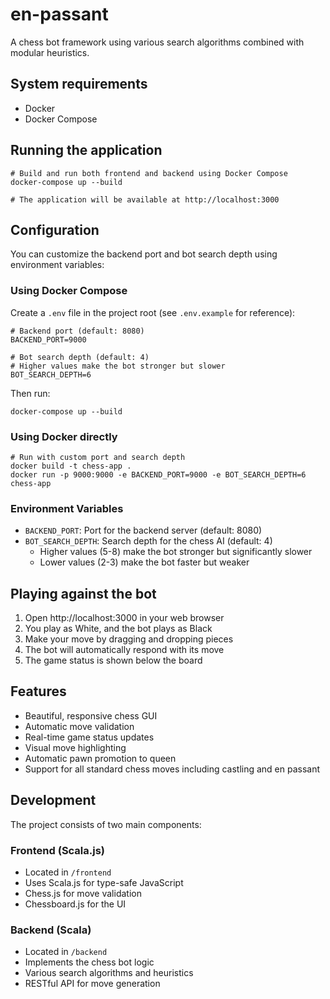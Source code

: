 # en-passant

A chess bot framework using various search algorithms
combined with modular heuristics.

## System requirements

* Docker
* Docker Compose

## Running the application

```shell
# Build and run both frontend and backend using Docker Compose
docker-compose up --build

# The application will be available at http://localhost:3000
```

## Configuration

You can customize the backend port and bot search depth using environment variables:

### Using Docker Compose

Create a `.env` file in the project root (see `.env.example` for reference):

```shell
# Backend port (default: 8080)
BACKEND_PORT=9000

# Bot search depth (default: 4)
# Higher values make the bot stronger but slower
BOT_SEARCH_DEPTH=6
```

Then run:
```shell
docker-compose up --build
```

### Using Docker directly

```shell
# Run with custom port and search depth
docker build -t chess-app .
docker run -p 9000:9000 -e BACKEND_PORT=9000 -e BOT_SEARCH_DEPTH=6 chess-app
```

### Environment Variables

- `BACKEND_PORT`: Port for the backend server (default: 8080)
- `BOT_SEARCH_DEPTH`: Search depth for the chess AI (default: 4)
  - Higher values (5-8) make the bot stronger but significantly slower
  - Lower values (2-3) make the bot faster but weaker

## Playing against the bot

1. Open http://localhost:3000 in your web browser
2. You play as White, and the bot plays as Black
3. Make your move by dragging and dropping pieces
4. The bot will automatically respond with its move
5. The game status is shown below the board

## Features

- Beautiful, responsive chess GUI
- Automatic move validation
- Real-time game status updates
- Visual move highlighting
- Automatic pawn promotion to queen
- Support for all standard chess moves including castling and en passant

## Development

The project consists of two main components:

### Frontend (Scala.js)
- Located in `/frontend`
- Uses Scala.js for type-safe JavaScript
- Chess.js for move validation
- Chessboard.js for the UI

### Backend (Scala)
- Located in `/backend`
- Implements the chess bot logic
- Various search algorithms and heuristics
- RESTful API for move generation